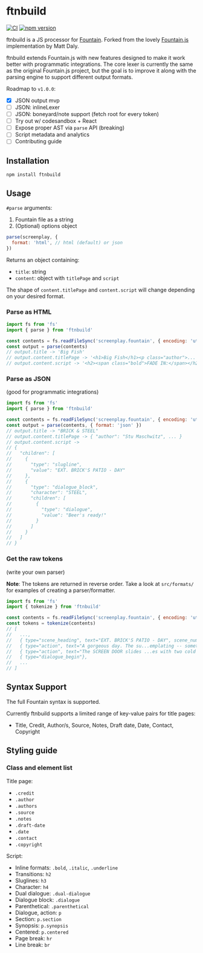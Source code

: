# ftnbuild

[![CI](https://github.com/mgmarlow/ftnbuild/actions/workflows/main.yml/badge.svg)](https://github.com/mgmarlow/ftnbuild/actions/workflows/main.yml)
[![npm version](https://badge.fury.io/js/ftnbuild.svg)](https://badge.fury.io/js/ftnbuild)

ftnbuild is a JS processor for [Fountain](http://fountain.io/). Forked from the lovely [Fountain.js](https://github.com/mattdaly/Fountain.js) implementation by Matt Daly.

ftnbuild extends Fountain.js with new features designed to make it work better with programmatic integrations. The core lexer is currently the same as the original Fountain.js project, but the goal is to improve it along with the parsing engine to support different output formats.

Roadmap to `v1.0.0`:

- [x] JSON output mvp
- [ ] JSON: inlineLexer
- [ ] JSON: boneyard/note support (fetch root for every token)
- [ ] Try out w/ codesandbox + React
- [ ] Expose proper AST via `parse` API (breaking)
- [ ] Script metadata and analytics
- [ ] Contributing guide

## Installation

```
npm install ftnbuild
```

## Usage

`#parse` arguments:

1. Fountain file as a string
2. (Optional) options object

```js
parse(screenplay, {
  format: 'html', // html (default) or json
})
```

Returns an object containing:

- `title`: string
- `content`: object with `titlePage` and `script`

The shape of `content.titlePage` and `content.script` will change depending on your desired format.

### Parse as HTML

```js
import fs from 'fs'
import { parse } from 'ftnbuild'

const contents = fs.readFileSync('screenplay.fountain', { encoding: 'utf-8' })
const output = parse(contents)
// output.title -> 'Big Fish'
// output.content.titlePage -> '<h1>Big Fish</h1><p class="author">...'
// output.content.script -> '<h2><span class="bold">FADE IN:</span></h2>...'
```

### Parse as JSON

(good for programmatic integrations)

```js
import fs from 'fs'
import { parse } from 'ftnbuild'

const contents = fs.readFileSync('screenplay.fountain', { encoding: 'utf-8' })
const output = parse(contents, { format: 'json' })
// output.title -> "BRICK & STEEL"
// output.content.titlePage -> { "author": "Stu Maschwitz", ... }
// output.content.script ->
// {
//   "children": [
//     {
//       "type": "slugline",
//       "value": "EXT. BRICK'S PATIO - DAY"
//     },
//     {
//       "type": "dialogue_block",
//       "character": "STEEL",
//       "children": [
//         {
//           "type": "dialogue",
//           "value": "Beer's ready!"
//         }
//       ]
//     }
//   ]
// }
```

### Get the raw tokens

(write your own parser)

**Note**: The tokens are returned in reverse order. Take a look at `src/formats/` for examples of creating a parser/formatter.

```js
import fs from 'fs'
import { tokenize } from 'ftnbuild'

const contents = fs.readFileSync('screenplay.fountain', { encoding: 'utf-8' })
const tokens = tokenize(contents)
// [
//   ...,
//   { type="scene_heading", text="EXT. BRICK'S PATIO - DAY", scene_number="1"},
//   { type="action", text="A gorgeous day. The su...emplating -- something."},
//   { type="action", text="The SCREEN DOOR slides ...es with two cold beers."},
//   { type="dialogue_begin"},
//   ...
// ]
```

## Syntax Support

The full Fountain syntax is supported.

Currently ftnbuild supports a limited range of key-value pairs for title pages:

- Title, Credit, Author/s, Source, Notes, Draft date, Date, Contact, Copyright

## Styling guide

### Class and element list

Title page:

- `.credit`
- `.author`
- `.authors`
- `.source`
- `.notes`
- `.draft-date`
- `.date`
- `.contact`
- `.copyright`

Script:

- Inline formats: `.bold`, `.italic`, `.underline`
- Transitions: `h2`
- Sluglines: `h3`
- Character: `h4`
- Dual dialogue: `.dual-dialogue`
- Dialogue block: `.dialogue`
- Parenthetical: `.parenthetical`
- Dialogue, action: `p`
- Section: `p.section`
- Synopsis: `p.synopsis`
- Centered: `p.centered`
- Page break: `hr`
- Line break: `br`
